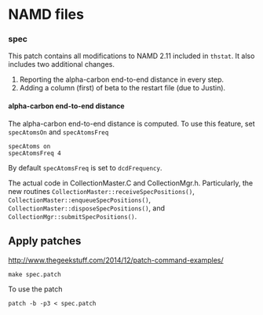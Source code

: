 # NAMD files


### spec

This patch contains all modifications to NAMD 2.11 included in `thstat`.
It also includes two additional changes.

 1. Reporting the alpha-carbon end-to-end distance in every step.
 2. Adding a column (first) of beta to the restart file (due to Justin).


#### alpha-carbon end-to-end distance

The alpha-carbon end-to-end distance is computed.
To use this feature, set `specAtomsOn` and `specAtomsFreq`
```
specAtoms on
specAtomsFreq 4
```
By default `specAtomsFreq` is set to `dcdFrequency`.

The actual code in CollectionMaster.C and CollectionMgr.h.
Particularly, the new routines
`CollectionMaster::receiveSpecPositions()`, `CollectionMaster::enqueueSpecPositions()`,
`CollectionMaster::disposeSpecPositions()`, and `CollectionMgr::submitSpecPositions()`.

## Apply patches

http://www.thegeekstuff.com/2014/12/patch-command-examples/

```
make spec.patch
```

To use the patch
```
patch -b -p3 < spec.patch

